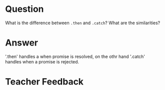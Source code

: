 # Question
What is the difference between `.then` and `.catch`? What are the similarities?

# Answer
'.then' handles a when promise is resolved, on the othr hand '.catch' handles when a promise is rejected.

# Teacher Feedback